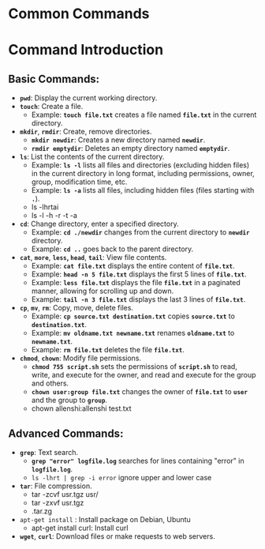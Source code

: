 # Common Commands

# **Command Introduction**

## **Basic Commands:**

- **`pwd`**: Display the current working directory.
- **`touch`**: Create a file.
    - Example: **`touch file.txt`** creates a file named **`file.txt`** in the current directory.
- **`mkdir`**, **`rmdir`**: Create, remove directories.
    - **`mkdir newdir`**: Creates a new directory named **`newdir`**.
    - **`rmdir emptydir`**: Deletes an empty directory named **`emptydir`**.
- **`ls`**: List the contents of the current directory.
    - Example: **`ls -l`** lists all files and directories (excluding hidden files) in the current directory in long format, including permissions, owner, group, modification time, etc.
    - Example: **`ls -a`** lists all files, including hidden files (files starting with **`.`**).
    - ls -lhrtai
    - ls -l -h -r -t -a
- **`cd`**: Change directory, enter a specified directory.
    - Example: **`cd ./newdir`** changes from the current directory to **`newdir`** directory.
    - Example: **`cd ..`** goes back to the parent directory.
- **`cat`**, **`more`**, **`less`, `head`**, **`tail`**: View file contents.
    - Example: **`cat file.txt`** displays the entire content of **`file.txt`**.
    - Example: **`head -n 5 file.txt`** displays the first 5 lines of **`file.txt`**.
    - Example: **`less file.txt`** displays the file **`file.txt`** in a paginated manner, allowing for scrolling up and down.
    - Example: **`tail -n 3 file.txt`** displays the last 3 lines of **`file.txt`**.
- **`cp`**, **`mv`**, **`rm`**: Copy, move, delete files.
    - Example: **`cp source.txt destination.txt`** copies **`source.txt`** to **`destination.txt`**.
    - Example: **`mv oldname.txt newname.txt`** renames **`oldname.txt`** to **`newname.txt`**.
    - Example: **`rm file.txt`** deletes the file **`file.txt`**.
- **`chmod`**, **`chown`**: Modify file permissions.
    - **`chmod 755 script.sh`** sets the permissions of **`script.sh`** to read, write, and execute for the owner, and read and execute for the group and others.
    - **`chown user:group file.txt`** changes the owner of **`file.txt`** to **`user`** and the group to **`group`**.
    - chown allenshi:allenshi test.txt

## **Advanced Commands:**

- **`grep`**: Text search.
    - **`grep "error" logfile.log`** searches for lines containing "error" in **`logfile.log`**.
    - `ls -lhrt | grep -i error` ignore upper and lower case
- **`tar`**: File compression.
    - tar -zcvf usr.tgz usr/
    - tar -zxvf usr.tgz
    - .tar.zg
- `apt-get install` : Install package on Debian, Ubuntu
    - apt-get install curl: Install curl
- **`wget`**, **`curl`**: Download files or make requests to web servers.